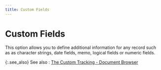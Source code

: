 ```yaml
---
title: Custom Fields
---
```


# Custom Fields


This option allows you to define additional information for any record such as as character strings, date fields, memo, logical fields or numeric fields.


{:.see_also}
See also
: [The Custom Tracking - Document Browser]({{site.ct_baseurl}}/document-tracking/tracking-sales-documents/the_custom_tracking_document_browser_1.html)
